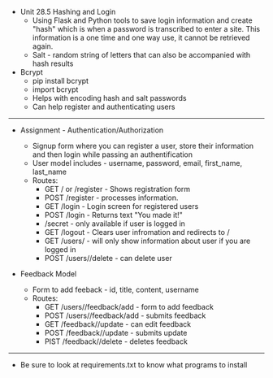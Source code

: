 - Unit 28.5 Hashing and Login
    - Using Flask and Python tools to save login information and create "hash" which is when a password is transcribed to enter a site. This information is a one time and one way use, it cannot be retrieved again.
    - Salt - random string of letters that can also be accompanied with hash results
- Bcrypt
    - pip install bcrypt
    - import bcrypt
    - Helps with encoding hash and salt passwords
    - Can help register and authenticating users
_____________________________________________________
- Assignment - Authentication/Authorization
    - Signup form where you can register a user, store their information and then login while passing an authentification
    - User model includes - username, password, email, first_name, last_name
    - Routes:
        - GET / or /register - Shows registration form
        - POST /register - processes information.
        - GET /login - Login screen for registered users
        - POST /login - Returns text "You made it!"
        - /secret - only available if user is logged in
        - GET /logout - Clears user infromation and redirects to /
        - GET /users/<username> - will only show information about user if you are logged in
        - POST /users/<username>/delete - can delete user

- Feedback Model
    - Form to add feeback - id, title, content, username
    - Routes:
        - GET /users/<username>/feedback/add - form to add feedback
        - POST /users/<username>/feedback/add - submits feedback
        - GET /feedback/<feedback-id>/update - can edit feedback
        - POST /feedback/<feedback-id>/update - submits update
        - PIST /feedback/<feedback-id>/delete - deletes feedback

_____________________________________________________________________
- Be sure to look at requirements.txt to know what programs to install
